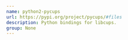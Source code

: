 ```yaml
---
name: python2-pycups
url: https://pypi.org/project/pycups/#files
description: Python bindings for libcups.
group: None
---
```

